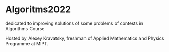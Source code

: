 # Algoritms2022
dedicated to improving solutions of some problems of contests in Algorithms Course

Hosted by Alexey Kravatsky, freshman of Applied Mathematics and Physics Programme at MIPT.
